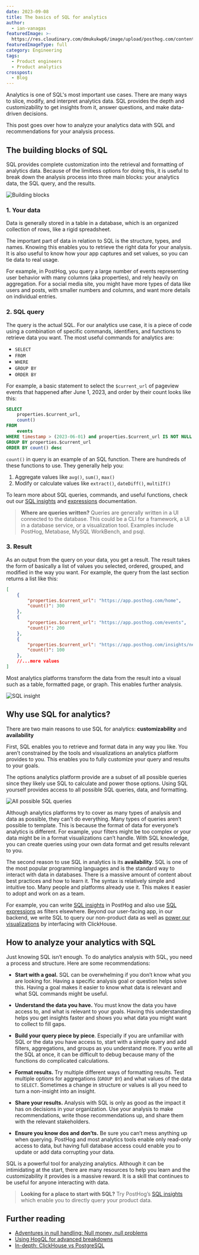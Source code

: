 ```yaml
---
date: 2023-09-08
title: The basics of SQL for analytics
author:
  - ian-vanagas
featuredImage: >-
  https://res.cloudinary.com/dmukukwp6/image/upload/posthog.com/contents/images/blog/hog_ql.png
featuredImageType: full
category: Engineering
tags:
  - Product engineers
  - Product analytics
crosspost:
  - Blog
---
```


Analytics is one of SQL's most important use cases. There are many ways to slice, modify, and interpret analytics data. SQL provides the depth and customizability to get insights from it, answer questions, and make data-driven decisions.

This post goes over how to analyze your analytics data with SQL and recommendations for your analysis process.

## The building blocks of SQL

SQL provides complete customization into the retrieval and formatting of analytics data. Because of the limitless options for doing this, it is useful to break down the analysis process into three main blocks: your analytics data, the SQL query, and the results.

![Building blocks](https://res.cloudinary.com/dmukukwp6/image/upload/v1710055416/posthog.com/contents/images/blog/sql-for-analytics/blocks.png)

### 1. Your data

Data is generally stored in a table in a database, which is an organized collection of rows, like a rigid spreadsheet.

The important part of data in relation to SQL is the structure, types, and names. Knowing this enables you to retrieve the right data for your analysis. It is also useful to know how your app captures and set values, so you can tie data to real usage.

For example, in PostHog, you query a large number of events representing user behavior with many columns (aka properties), and rely heavily on aggregation. For a social media site, you might have more types of data like users and posts, with smaller numbers and columns, and want more details on individual entries.

### 2. SQL query

The query is the actual SQL. For our analytics use case, it is a piece of code using a combination of specific commands, identifiers, and functions to retrieve data you want. The most useful commands for analytics are:

- `SELECT`
- `FROM`
- `WHERE`
- `GROUP BY`
- `ORDER BY`

For example, a basic statement to select the `$current_url` of pageview events that happened after June 1, 2023, and order by their count looks like this:

```sql
SELECT
	properties.$current_url,
	count()
FROM
	events
WHERE timestamp > (2023-06-01) and properties.$current_url IS NOT NULL
GROUP BY properties.$current_url
ORDER BY count() desc
```

`count()` in query is an example of an SQL function. There are hundreds of these functions to use. They generally help you:

1. Aggregate values like `avg()`, `sum()`, `max()`
2. Modify or calculate values like `extract()`, `dateDiff()`, `multiIf()`

To learn more about SQL queries, commands, and useful functions, check out our [SQL insights](/docs/product-analytics/sql) and [expressions](/docs/hogql/expressions) documentation.

> **Where are queries written?** Queries are generally written in a UI connected to the database. This could be a CLI for a framework, a UI in a database service, or a visualization tool. Examples include PostHog, Metabase, MySQL WorkBench, and psql.

### 3. Result

As an output from the query on your data, you get a result. The result takes the form of basically a list of values you selected, ordered, grouped, and modified in the way you want. For example, the query from the last section returns a list like this:

```json
[
	{
		"properties.$current_url": "https://app.posthog.com/home",
		"count()": 300
	},
	{
		"properties.$current_url": "https://app.posthog.com/events",
		"count()": 200
	},
	{
		"properties.$current_url": "https://app.posthog.com/insights/new",
		"count()": 100
	},
	//...more values
]
```

Most analytics platforms transform the data from the result into a visual such as a table, formatted page, or graph. This enables further analysis.

![SQL insight](https://res.cloudinary.com/dmukukwp6/image/upload/v1710055416/posthog.com/contents/images/blog/sql-for-analytics/sql.png)

## Why use SQL for analytics?

There are two main reasons to use SQL for analytics: **customizability** and **availability**

First, SQL enables you to retrieve and format data in any way you like. You aren’t constrained by the tools and visualizations an analytics platform provides to you. This enables you to fully customize your query and results to your goals.

The options analytics platform provide are a subset of all possible queries since they likely use SQL to calculate and power those options. Using SQL yourself provides access to all possible SQL queries, data, and formatting. 

![All possible SQL queries](https://res.cloudinary.com/dmukukwp6/image/upload/v1710055416/posthog.com/contents/images/blog/sql-for-analytics/possible.png)

Although analytics platforms try to cover as many types of analysis and data as possible, they can’t do everything. Many types of queries aren’t possible to template. This is because the format of data for everyone’s analytics is different. For example, your filters might be too complex or your data might be in a format visualizations can’t handle. With SQL knowledge, you can create queries using your own data format and get results relevant to you.

The second reason to use SQL in analytics is its **availability**. SQL is one of the most popular programming languages and is the standard way to interact with data in databases. There is a massive amount of content about best practices and how to learn it. The syntax is relatively simple and intuitive too. Many people and platforms already use it. This makes it easier to adopt and work on as a team.

For example, you can write [SQL insights](/docs/product-analytics/sql) in PostHog and also use [SQL expressions](/docs/hogql/expressions) as filters elsewhere. Beyond our user-facing app, in our backend, we write SQL to query our non-product data as well as [power our visualizations](/docs/how-posthog-works/queries) by interfacing with ClickHouse.

## How to analyze your analytics with SQL

Just knowing SQL isn’t enough. To do analytics analysis with SQL, you need a process and structure. Here are some recommendations:

- **Start with a goal.** SQL can be overwhelming if you don’t know what you are looking for. Having a specific analysis goal or question helps solve this. Having a goal makes it easier to know what data is relevant and what SQL commands might be useful.

- **Understand the data you have.** You must know the data you have access to, and what is relevant to your goals. Having this understanding helps you get insights faster and shows you what data you might want to collect to fill gaps.

- **Build your query piece by piece**. Especially if you are unfamiliar with SQL or the data you have access to, start with a simple query and add filters, aggregations, and groups as you understand more. If you write all the SQL at once, it can be difficult to debug because many of the functions do complicated calculations.

- **Format results.** Try multiple different ways of formatting results. Test multiple options for aggregations (`GROUP BY`) and what values of the data to `SELECT`. Sometimes a change in structure or values is all you need to turn a non-insight into an insight.

- **Share your results.** Analysis with SQL is only as good as the impact it has on decisions in your organization. Use your analysis to make recommendations, write those recommendations up, and share them with the relevant stakeholders.

- **Ensure you know dos and don’ts.** Be sure you can’t mess anything up when querying. PostHog and most analytics tools enable only read-only access to data, but having full database access could enable you to update or add data corrupting your data.

SQL is a powerful tool for analyzing analytics. Although it can be intimidating at the start, there are many resources to help you learn and the customizability it provides is a massive reward. It is a skill that continues to be useful for anyone interacting with data.

> **Looking for a place to start with SQL?** Try PostHog’s [SQL insights](/docs/product-analytics/sql) which enable you to directly query your product data.

## Further reading

- [Adventures in null handling: Null money, null problems](/blog/null-handling-hogql)
- [Using HogQL for advanced breakdowns](/tutorials/hogql-breakdowns)
- [In-depth: ClickHouse vs PostgreSQL](/blog/clickhouse-vs-postgres)
